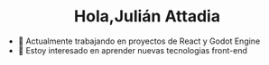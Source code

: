
<h1 align='center'>Hola,Julián Attadia</h1>

- 🔭 Actualmente trabajando en proyectos de React y Godot Engine
- 🌱 Estoy interesado en aprender nuevas tecnologias front-end


